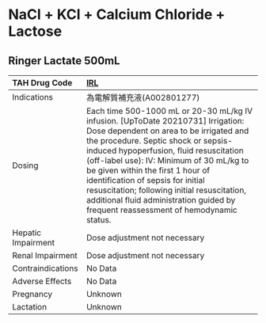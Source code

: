 # NaCl + KCl + Calcium Chloride + Lactose

## Ringer Lactate 500mL

| TAH Drug Code      | [IRL](https://www.tahsda.org.tw/drugs/hissearch.php?drug_code=IRL)                                                                                                                                                                                                                                                                                                                                                                                                        |
|:-------------------|:--------------------------------------------------------------------------------------------------------------------------------------------------------------------------------------------------------------------------------------------------------------------------------------------------------------------------------------------------------------------------------------------------------------------------------------------------------------------------|
| Indications        | 為電解質補充液(A002801277)                                                                                                                                                                                                                                                                                                                                                                                                                                                       |
| Dosing             | Each time 500-1000 mL or 20-30 mL/kg IV infusion. [UpToDate 20210731] Irrigation: Dose dependent on area to be irrigated and the procedure. Septic shock or sepsis-induced hypoperfusion, fluid resuscitation (off-label use): IV: Minimum of 30 mL/kg to be given within the first 1 hour of identification of sepsis for initial resuscitation; following initial resuscitation, additional fluid administration guided by frequent reassessment of hemodynamic status. |
| Hepatic Impairment | Dose adjustment not necessary                                                                                                                                                                                                                                                                                                                                                                                                                                             |
| Renal Impairment   | Dose adjustment not necessary                                                                                                                                                                                                                                                                                                                                                                                                                                             |
| Contraindications  | No Data                                                                                                                                                                                                                                                                                                                                                                                                                                                                   |
| Adverse Effects    | No Data                                                                                                                                                                                                                                                                                                                                                                                                                                                                   |
| Pregnancy          | Unknown                                                                                                                                                                                                                                                                                                                                                                                                                                                                   |
| Lactation          | Unknown                                                                                                                                                                                                                                                                                                                                                                                                                                                                   |

